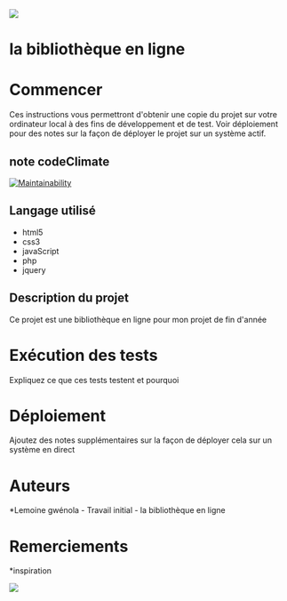 <img src="../app/public/image/screenshot.png">

# la bibliothèque en ligne 

# Commencer
Ces instructions vous permettront d'obtenir une copie du projet sur votre ordinateur local à des fins de développement et de test. Voir déploiement pour des notes sur la façon de déployer le projet sur un système actif.

## note codeClimate
[![Maintainability](https://api.codeclimate.com/v1/badges/d4cfbe2a4d214b9d2653/maintainability)](https://codeclimate.com/github/chaigwen-2906/bibliotheque-en-ligne/maintainability)


## Langage utilisé
* html5 
* css3
* javaScript
* php
* jquery

## Description du projet
Ce projet est une bibliothèque en ligne pour mon projet de fin d'année

# Exécution des tests
Expliquez ce que ces tests testent et pourquoi 

# Déploiement
Ajoutez des notes supplémentaires sur la façon de déployer cela sur un système en direct

# Auteurs
*Lemoine gwénola - Travail initial - la bibliothèque en ligne

# Remerciements
*inspiration 

<img src="../app/public/image/screenshotFooter.png">
